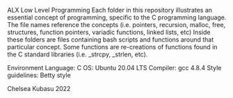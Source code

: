 ALX Low Level Programming
Each folder in this repository illustrates an essential concept of programming, specific to the C programming language. The file names reference the concepts (i.e. pointers, recursion, malloc, free, structures, function pointers, variadic functions, linked lists, etc) Inside these folders are files containing bash scripts and functions around that particular concept. Some functions are re-creations of functions found in the C standard libraries (i.e. _strcpy, _strlen, etc).

Environment Language: C OS: Ubuntu 20.04 LTS Compiler: gcc 4.8.4 Style guidelines: Betty style

Chelsea Kubasu  2022
